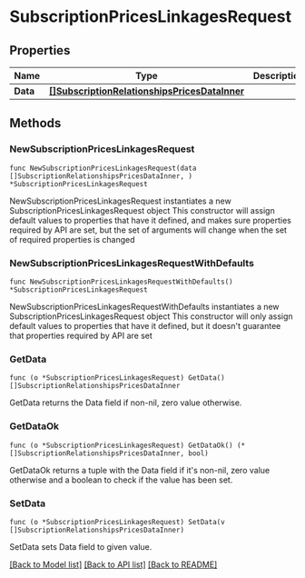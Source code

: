 # SubscriptionPricesLinkagesRequest

## Properties

Name | Type | Description | Notes
------------ | ------------- | ------------- | -------------
**Data** | [**[]SubscriptionRelationshipsPricesDataInner**](SubscriptionRelationshipsPricesDataInner.md) |  | 

## Methods

### NewSubscriptionPricesLinkagesRequest

`func NewSubscriptionPricesLinkagesRequest(data []SubscriptionRelationshipsPricesDataInner, ) *SubscriptionPricesLinkagesRequest`

NewSubscriptionPricesLinkagesRequest instantiates a new SubscriptionPricesLinkagesRequest object
This constructor will assign default values to properties that have it defined,
and makes sure properties required by API are set, but the set of arguments
will change when the set of required properties is changed

### NewSubscriptionPricesLinkagesRequestWithDefaults

`func NewSubscriptionPricesLinkagesRequestWithDefaults() *SubscriptionPricesLinkagesRequest`

NewSubscriptionPricesLinkagesRequestWithDefaults instantiates a new SubscriptionPricesLinkagesRequest object
This constructor will only assign default values to properties that have it defined,
but it doesn't guarantee that properties required by API are set

### GetData

`func (o *SubscriptionPricesLinkagesRequest) GetData() []SubscriptionRelationshipsPricesDataInner`

GetData returns the Data field if non-nil, zero value otherwise.

### GetDataOk

`func (o *SubscriptionPricesLinkagesRequest) GetDataOk() (*[]SubscriptionRelationshipsPricesDataInner, bool)`

GetDataOk returns a tuple with the Data field if it's non-nil, zero value otherwise
and a boolean to check if the value has been set.

### SetData

`func (o *SubscriptionPricesLinkagesRequest) SetData(v []SubscriptionRelationshipsPricesDataInner)`

SetData sets Data field to given value.



[[Back to Model list]](../README.md#documentation-for-models) [[Back to API list]](../README.md#documentation-for-api-endpoints) [[Back to README]](../README.md)


